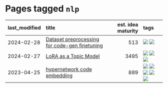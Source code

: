 # Pages tagged `nlp`

|last_modified|title|est. idea maturity|tags
|:---|:---|---:|:---|
|2024-02-28|[Dataset preprocessing for code-gen finetuning](../codegen_preprocessing.md)|513|[![](https://img.shields.io/badge/tag-experimental-e839f4)](../tags/experimental.md) [![](https://img.shields.io/badge/tag-nlp-d2ea1b)](../tags/nlp.md)|
|2024-02-27|[LoRA as a Topic Model](../lora_lda.md)|3495|[![](https://img.shields.io/badge/tag-experimental-e839f4)](../tags/experimental.md) [![](https://img.shields.io/badge/tag-finetuning-2c91b4)](../tags/finetuning.md) [![](https://img.shields.io/badge/tag-nlp-d2ea1b)](../tags/nlp.md)|
|2023-04-25|[hypernetwork code embedding](../hypernetwork_embedding_for_code.md)|889|[![](https://img.shields.io/badge/tag-embeddings-288446)](../tags/embeddings.md) [![](https://img.shields.io/badge/tag-llm-7fe3bd)](../tags/llm.md) [![](https://img.shields.io/badge/tag-machinelearning-cd61a2)](../tags/machinelearning.md) [![](https://img.shields.io/badge/tag-models-95c41e)](../tags/models.md) [![](https://img.shields.io/badge/tag-nlp-d2ea1b)](../tags/nlp.md)|